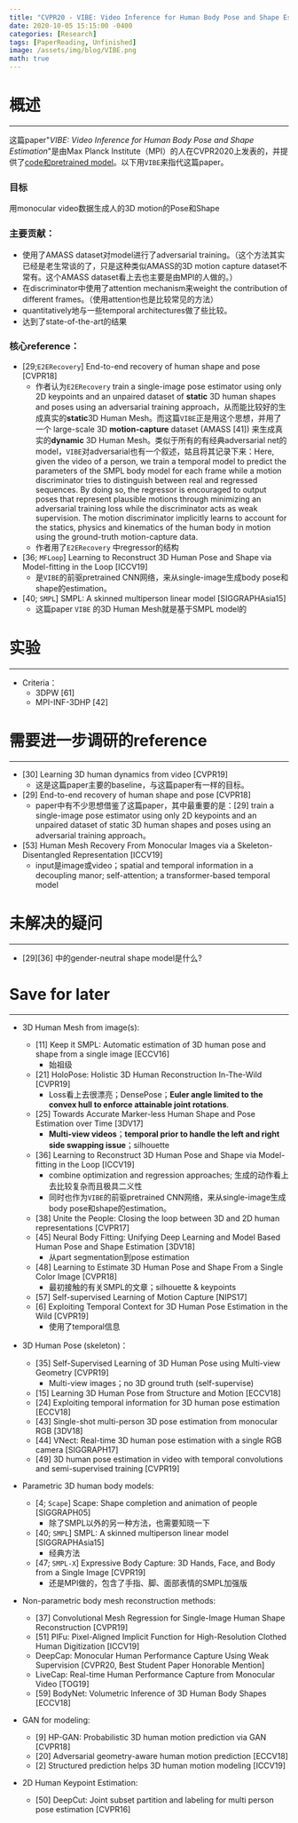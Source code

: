 ```yaml
---
title: "CVPR20 - VIBE: Video Inference for Human Body Pose and Shape Estimation"
date: 2020-10-05 15:15:00 -0400
categories: [Research]
tags: [PaperReading, Unfinished]
image: /assets/img/blog/VIBE.png
math: true
---
```


# 概述
---

这篇paper"_VIBE: Video Inference for Human Body Pose and Shape Estimation_"是由Max Planck Institute（MPI）的人在CVPR2020上发表的，并提供了[code和pretrained model](https://github.com/mkocabas/VIBE)。以下用`VIBE`来指代这篇paper。

### 目标
用monocular video数据生成人的3D motion的Pose和Shape

### 主要贡献：
- 使用了AMASS dataset对model进行了adversarial training。（这个方法其实已经是老生常谈的了，只是这种类似AMASS的3D motion capture dataset不常有。这个AMASS dataset看上去也主要是由MPI的人做的。）
- 在discriminator中使用了attention mechanism来weight the contribution of different frames。（使用attention也是比较常见的方法）
- quantitatively地与一些temporal architectures做了些比较。
- 达到了state-of-the-art的结果

### 核心reference：
- [29;`E2ERecovery`] End-to-end recovery of human shape and pose [CVPR18] 
  - 作者认为`E2ERecovery` train a single-image pose estimator using only 2D keypoints and an unpaired dataset of **static** 3D human shapes and poses using an adversarial training approach，从而能比较好的生成真实的**static**3D Human Mesh。而这篇`VIBE`正是用这个思想，并用了一个 large-scale 3D **motion-capture** dataset (AMASS [41]) 来生成真实的**dynamic** 3D Human Mesh。类似于所有的有经典adversarial net的model，`VIBE`对adversarial也有一个叙述，姑且将其记录下来：Here, given the video of a person, we train a temporal model to predict the parameters of the SMPL body model for each frame while a motion discriminator tries to distinguish between real and regressed sequences. By doing so, the regressor is encouraged to output poses that represent plausible motions through minimizing an adversarial training loss while the discriminator acts as weak supervision. The motion discriminator implicitly learns to account for the statics, physics and kinematics of the human body in motion using the ground-truth motion-capture data.
  - 作者用了`E2ERecovery` 中regressor的结构
- [36; `MFLoop`] Learning to Reconstruct 3D Human Pose and Shape via Model-fitting in the Loop [ICCV19]
  - 是`VIBE`的前驱pretrained CNN网络，来从single-image生成body pose和shape的estimation。
- [40; `SMPL`] SMPL: A skinned multiperson linear model [SIGGRAPHAsia15]
  - 这篇paper `VIBE` 的3D Human Mesh就是基于SMPL model的

# 实验
---

- Criteria：
  - 3DPW [61]
  - MPI-INF-3DHP [42]

# 需要进一步调研的reference
---

- [30] Learning 3D human dynamics from video [CVPR19]
  - 这是这篇paper主要的baseline，与这篇paper有一样的目标。
- [29] End-to-end recovery of human shape and pose [CVPR18]
  - paper中有不少思想借鉴了这篇paper，其中最重要的是：[29] train a single-image pose estimator using only 2D keypoints and an unpaired dataset of static 3D human shapes and poses using an adversarial training approach。
- [53] Human Mesh Recovery From Monocular Images via a Skeleton-Disentangled Representation [ICCV19]
  - input是image或video；spatial and temporal information in a decoupling manor; self-attention; a transformer-based temporal model

# 未解决的疑问
---
- [29][36] 中的gender-neutral shape model是什么?

# Save for later
---

- 3D Human Mesh from image(s):
  - [11] Keep it SMPL: Automatic estimation of 3D human pose and shape from a single image [ECCV16]
     - 始祖级
  - [21] HoloPose: Holistic 3D Human Reconstruction In-The-Wild [CVPR19]
     - Loss看上去很漂亮；DensePose；**Euler angle limited to the convex hull to enforce attainable joint rotations**.
  - [25] Towards Accurate Marker-less Human Shape and Pose Estimation over Time [3DV17]
     - **Multi-view videos**；**temporal prior to handle the left and right side swapping issue**；silhouette
  - [36] Learning to Reconstruct 3D Human Pose and Shape via Model-fitting in the Loop [ICCV19]
     - combine optimization and regression approaches; 生成的动作看上去比较复杂而且极具二义性
     - 同时也作为`VIBE`的前驱pretrained CNN网络，来从single-image生成body pose和shape的estimation。
  - [38] Unite the People: Closing the loop between 3D and 2D human representations [CVPR17]
  - [45] Neural Body Fitting: Unifying Deep Learning and Model Based Human Pose and Shape Estimation [3DV18]
     - 从part segmentation到pose estimation
  - [48] Learning to Estimate 3D Human Pose and Shape From a Single Color Image [CVPR18]
     - 最初接触的有关SMPL的文章；silhouette & keypoints
  - [57] Self-supervised Learning of Motion Capture [NIPS17]
  - [6] Exploiting Temporal Context for 3D Human Pose Estimation in the Wild [CVPR19]
     - 使用了temporal信息

- 3D Human Pose (skeleton)：
  - [35] Self-Supervised Learning of 3D Human Pose using Multi-view Geometry [CVPR19]
     - Multi-view images；no 3D ground truth (self-supervise)
  - [15] Learning 3D Human Pose from Structure and Motion [ECCV18]
  - [24] Exploiting temporal information for 3D human pose estimation [ECCV18]
  - [43] Single-shot multi-person 3D pose estimation from monocular RGB [3DV18]
  - [44] VNect: Real-time 3D human pose estimation with a single RGB camera [SIGGRAPH17]
  - [49] 3D human pose estimation in video with temporal convolutions and semi-supervised training [CVPR19]

- Parametric 3D human body models:
  - [4; `Scape`] Scape: Shape completion and animation of people [SIGGRAPH05]
     - 除了SMPL以外的另一种方法，也需要知晓一下
  - [40; `SMPL`] SMPL: A skinned multiperson linear model [SIGGRAPHAsia15]
     - 经典方法
  - [47; `SMPL-X`] Expressive Body Capture: 3D Hands, Face, and Body from a Single Image [CVPR19]
     - 还是MPI做的，包含了手指、脚、面部表情的SMPL加强版

- Non-parametric body mesh reconstruction methods:
  - [37] Convolutional Mesh Regression for Single-Image Human Shape Reconstruction [CVPR19]
  - [51] PIFu: Pixel-Aligned Implicit Function for High-Resolution Clothed Human Digitization [ICCV19]
  - DeepCap: Monocular Human Performance Capture  Using Weak Supervision [CVPR20, Best Student Paper Honorable Mention]
  - LiveCap: Real-time Human Performance Capture from Monocular Video [TOG19]
  - [59] BodyNet: Volumetric Inference of 3D Human Body Shapes [ECCV18]

- GAN for modeling:
  - [9] HP-GAN: Probabilistic 3D human motion prediction via GAN [CVPR18]
  - [20] Adversarial geometry-aware human motion prediction [ECCV18]
  - [2] Structured prediction helps 3D human motion modeling [ICCV19]

- 2D Human Keypoint Estimation:
  - [50] DeepCut: Joint subset partition and labeling for multi person pose estimation [CVPR16]

